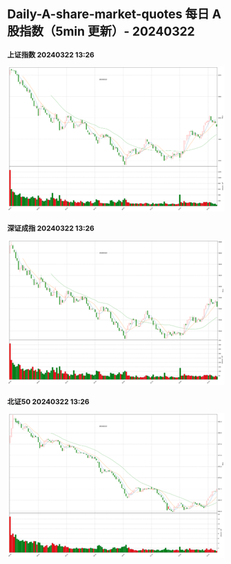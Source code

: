 
# Daily-A-share-market-quotes 每日 A 股指数（5min 更新）- 20240322

### 上证指数 20240322 13:26
![](./fig/2024/3/20240322-sh000001.png)

### 深证成指 20240322 13:26
![](./fig/2024/3/20240322-sz399001.png)

### 北证50 20240322 13:26
![](./fig/2024/3/20240322-bj899050.png)
